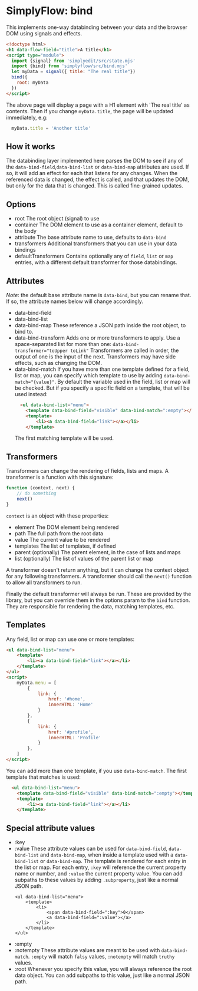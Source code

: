 # SimplyFlow: bind

This implements one-way databinding between your data and the browser DOM using signals and effects.

```html
<!doctype html>
<h1 data-flow-field="title">A title</h1>
<script type="module">
  import {signal} from 'simplyedit/src/state.mjs'
  import {bind} from 'simplyflow/src/bind.mjs'
  let myData = signal({ title: "The real title"})
  bind({
  	root: myData
  })
</script>
```

The above page will display a page with a H1 element with 'The real title' as contents. Then if you change `myData.title`, the page will be updated immediately, e.g:

```javascript
  myData.title = 'Another title'
```

## How it works

The databinding layer implemented here parses the DOM to see if any of the `data-bind-field`,`data-bind-list` or `data-bind-map` attributes are used. If so, it will add an effect for each that listens for any changes. When the referenced data is changed, the effect is called, and that updates the DOM, but only for the data that is changed. This is called fine-grained updates.

## Options

- root
  The root object (signal) to use
- container
  The DOM element to use as a container element, default to the body
- attribute
  The base attribute name to use, defaults to `data-bind`
- transformers
  Additional transformers that you can use in your data bindings
- defaultTransformers
  Contains optionally any of `field`, `list` or `map` entries, with a different default transformer for those databindings.

## Attributes

*Note*: the default base attribute name is `data-bind`, but you can rename that. If so, the attribute names below will change accordingly.

- data-bind-field
- data-bind-list
- data-bind-map
	These reference a JSON path inside the root object, to bind to.
- data-bind-transform
    Adds one or more transformers to apply. Use a space-separated list for more than one:
    `data-bind-transformer="toUpper toLink"`
    Transformers are called in order, the output of one is the input of the next. Transformers may have side effects, such as changing the DOM.
- data-bind-match
	If you have more than one template defined for a field, list or map, you can specify which template to use by adding `data-bind-match="{value}"`. By default the variable used in the field, list or map will be checked. But if you specify a specific field on a template, that will be used instead:
	```html
	  <ul data-bind-list="menu">
	  	<template data-bind-field="visible" data-bind-match=":empty"></template>
	  	<template>
	  		<li><a data-bind-field="link"></a></li>
	  	</template>
	```
	The first matching template will be used.

## Transformers

Transformers can change the rendering of fields, lists and maps. A transformer is a function with this signature:

```javascript
function (context, next) {
	// do something
	next()
}
```

`context` is an object with these properties:
- element
  The DOM element being rendered
- path
  The full path from the root data
- value
  The current value to be rendered
- templates
  The list of templates, if defined
- parent (optionally)
  The parent element, in the case of lists and maps
- list (optionally)
  The list of values of the parent list or map

A transformer doesn't return anything, but it can change the context object for any following transformers. A transformer should call the `next()` function to allow all transformers to run.

Finally the default transformer will always be run. These are provided by the library, but you can override them in the options param to the `bind` function. They are responsible for rendering the data, matching templates, etc.

## Templates

Any field, list or map can use one or more templates:

```html
<ul data-bind-list="menu">
	<template>
		<li><a data-bind-field="link"></a></li>
	</template>
</ul>
<script>
	myData.menu = [
		{
			link: {
				href: '#home',
				innerHTML: 'Home'
			}
		},
		{
			link: {
				href: '#profile',
				innerHTML: 'Profile'
			}
		},
	]
</script>
```

You can add more than one template, if you use `data-bind-match`. The first template that matches is used:

```html
  <ul data-bind-list="menu">
  	<template data-bind-field="visible" data-bind-match=":empty"></template>
  	<template>
  		<li><a data-bind-field="link"></a></li>
  	</template>
```


## Special attribute values

- :key
- :value
	These attribute values can be used for `data-bind-field`, `data-bind-list` and `data-bind-map`, when inside a template used with a `data-bind-list` or `data-bind-map`.
	The template is rendered for each entry in the list or map. For each entry, `:key` will reference the current property name or number, and `:value` the current property value.
	You can add subpaths to these values by adding `.subproperty`, just like a normal JSON path.
	```
	<ul data-bind-list="menu">
	    <template>
	        <li>
	       		<span data-bind-field=":key">0</span>
	       		<a data-bind-field=":value"></a>
	       	</li>
        </template>
	</ul>
	```
- :empty
- :notempty
	These attribute values are meant to be used with `data-bind-match`. `:empty` will match `falsy` values, `:notempty` will match `truthy` values.
- :root
	Whenever you specify this value, you will always reference the root data object. You can add subpaths to this value, just like a normal JSON path.
 	